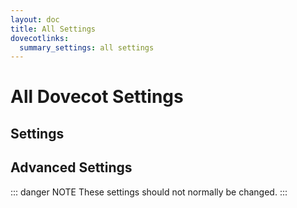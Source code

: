 ```yaml
---
layout: doc
title: All Settings
dovecotlinks:
  summary_settings: all settings
---
```


# All Dovecot Settings

## Settings

<SettingsComponent filter="no_advanced" :show_plugin="true" />

## Advanced Settings

::: danger NOTE
These settings should not normally be changed.
:::

<SettingsComponent filter="advanced" :show_plugin="true" />
